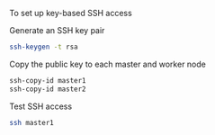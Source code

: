 To set up key-based SSH access

Generate an SSH key pair

```bash
ssh-keygen -t rsa 
```
Copy the public key to each master and worker node

```bash
ssh-copy-id master1
ssh-copy-id master2
```

Test SSH access 

```bash
ssh master1
```
